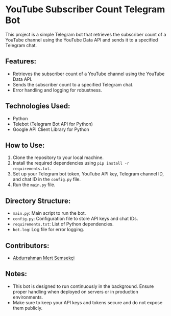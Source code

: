 <h1>YouTube Subscriber Count Telegram Bot</h1>
<p>This project is a simple Telegram bot that retrieves the subscriber count of a YouTube channel using the YouTube Data API and sends it to a specified Telegram chat.</p>

<h2>Features:</h2>
<ul>
  <li>Retrieves the subscriber count of a YouTube channel using the YouTube Data API.</li>
  <li>Sends the subscriber count to a specified Telegram chat.</li>
  <li>Error handling and logging for robustness.</li>
</ul>

<h2>Technologies Used:</h2>
<ul>
  <li>Python</li>
  <li>Telebot (Telegram Bot API for Python)</li>
  <li>Google API Client Library for Python</li>
</ul>

<h2>How to Use:</h2>
<ol>
  <li>Clone the repository to your local machine.</li>
  <li>Install the required dependencies using <code>pip install -r requirements.txt</code>.</li>
  <li>Set up your Telegram bot token, YouTube API key, Telegram channel ID, and chat ID in the <code>config.py</code> file.</li>
  <li>Run the <code>main.py</code> file.</li>
</ol>

<h2>Directory Structure:</h2>
<ul>
  <li><code>main.py</code>: Main script to run the bot.</li>
  <li><code>config.py</code>: Configuration file to store API keys and chat IDs.</li>
  <li><code>requirements.txt</code>: List of Python dependencies.</li>
  <li><code>bot.log</code>: Log file for error logging.</li>
</ul>

<h2>Contributors:</h2>
<ul>
  <li><a href="https://github.com/mertsemsekci">Abdurrahman Mert Semsekçi</a></li>
</ul>

<h2>Notes:</h2>
<ul>
  <li>This bot is designed to run continuously in the background. Ensure proper handling when deployed on servers or in production environments.</li>
  <li>Make sure to keep your API keys and tokens secure and do not expose them publicly.</li>
</ul>

